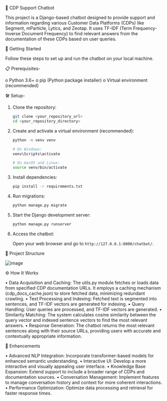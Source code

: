 ﻿
🤖 CDP Support Chatbot

This project is a Django-based chatbot designed to provide support and information regarding various Customer Data Platforms (CDPs) like Segment, mParticle, Lytics, and Zeotap. It uses TF-IDF (Term Frequency-Inverse Document Frequency) to find relevant answers from the documentation of these CDPs based on user queries.

🚀 Getting Started

Follow these steps to set up and run the chatbot on your local machine.

📋 Prerequisites-

o Python 3.6+
o pip (Python package installer)
o Virtual environment (recommended)

🛠️ Setup-

1.  Clone the repository:

    ```bash
    git clone <your_repository_url>
    cd <your_repository_directory>
    ```

2.  Create and activate a virtual environment (recommended):

    ```bash
    python -m venv venv

    # On Windows:
    venv\Scripts\activate

    # On macOS and Linux:
    source venv/bin/activate
    ```

3.  Install dependencies:

    ```bash
    pip install -r requirements.txt
    ```

4.  Run migrations:

    ```bash
    python manage.py migrate
    ```

5.  Start the Django development server:

    ```bash
    python manage.py runserver
    ```

6.  Access the chatbot:

    Open your web browser and go to `http://127.0.0.1:8000/chatbot/`.


📂 Project Structure

![image](https://github.com/user-attachments/assets/a7c6b259-2042-4ecb-91ef-ccf3ae2d7134)

⚙️ How It Works

• Data Acquisition and Caching: The utils.py module fetches or loads data from specified CDP documentation URLs. It employs a caching mechanism (cdp_docs_cache.json) to store fetched data, minimizing redundant crawling.
• Text Processing and Indexing: Fetched text is segmented into sentences, and TF-IDF vectors are generated for indexing.
• Query Handling: User queries are processed, and TF-IDF vectors are generated.
• Similarity Matching: The system calculates cosine similarity between the query vector and indexed sentence vectors to find the most relevant answers.
• Response Generation: The chatbot returns the most relevant sentences along with their source URLs, providing users with accurate and contextually appropriate information.


🚀 Enhancements

• Advanced NLP Integration: Incorporate transformer-based models for enhanced semantic understanding.
• Interactive UI: Develop a more interactive and visually appealing user interface.
• Knowledge Base Expansion: Extend support to include a broader range of CDPs and documentation sources.
• Conversation Management: Implement features to manage conversation history and context for more coherent interactions.
• Performance Optimization: Optimize data processing and retrieval for faster response times.

